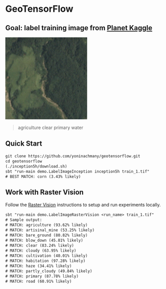GeoTensorFlow
=======================

## Goal: label training image from [Planet Kaggle](https://github.com/azavea/raster-vision#planet-kaggle)

![Kaggle image](train_1.jpg)

> agriculture clear primary water

## Quick Start

```console
git clone https://github.com/yoninachmany/geotensorflow.git
cd geotensorflow
(./inception5h/download.sh)
sbt "run-main demo.LabelImageInception inception5h train_1.tif"
# BEST MATCH: corn (3.43% likely)
```

## Work with Raster Vision

Follow the [Raster Vision](https://github.com/azavea/raster-vision) instructions to setup and run experiments locally.

```console
sbt "run-main demo.LabelImageRasterVision <run_name> train_1.tif"
# Sample output:
# MATCH: agriculture (93.62% likely)
# MATCH: artisinal_mine (53.25% likely)
# MATCH: bare_ground (80.82% likely)
# MATCH: blow_down (45.81% likely)
# MATCH: clear (83.24% likely)
# MATCH: cloudy (63.95% likely)
# MATCH: cultivation (40.01% likely)
# MATCH: habitation (97.28% likely)
# MATCH: haze (34.41% likely)
# MATCH: partly_cloudy (49.84% likely)
# MATCH: primary (87.78% likely)
# MATCH: road (60.91% likely)
```
